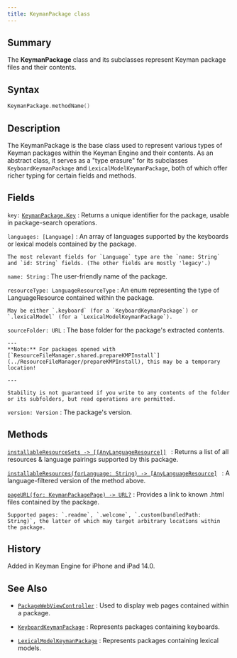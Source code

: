 ```yaml
---
title: KeymanPackage class
---
```


## Summary

The **KeymanPackage** class and its subclasses represent Keyman package
files and their contents.

## Syntax

``` swift
KeymanPackage.methodName()
```

## Description

The KeymanPackage is the base class used to represent various types of
Keyman packages within the Keyman Engine and their contents. As an
abstract class, it serves as a "type erasure" for its subclasses
`KeyboardKeymanPackage` and `LexicalModelKeymanPackage`, both of which
offer richer typing for certain fields and methods.

## Fields

`key:` [`KeymanPackage.Key`](key)
:   Returns a unique identifier for the package, usable in package-search operations.

`languages: [Language]`
:   An array of languages supported by the keyboards or lexical models contained by the package.  
      
    The most relevant fields for `Language` type are the `name: String` and `id: String` fields. (The other fields are mostly 'legacy'.)

`name: String`
:   The user-friendly name of the package.

`resourceType: LanguageResourceType`
:   An enum representing the type of LanguageResource contained within the package.  
      
    May be either `.keyboard` (for a `KeyboardKeymanPackage`) or `.lexicalModel` (for a `LexicalModelKeymanPackage`).

`sourceFolder: URL`
:   The base folder for the package's extracted contents.  
      
    ---  
    **Note:** For packages opened with [`ResourceFileManager.shared.prepareKMPInstall`](../ResourceFileManager/prepareKMPInstall), this may be a temporary location!  

    ---
      
    Stability is not guaranteed if you write to any contents of the folder or its subfolders, but read operations are permitted.

`version: Version`
:   The package's version.

## Methods

[`installableResourceSets -> [[AnyLanguageResource]]`](installableResourceSets)` `
:   Returns a list of all resources & language pairings supported by this package.

[`installableResources(forLanguage: String) -> [AnyLanguageResource]`](installableResources)` `
:   A language-filtered version of the method above.

[`pageURL(for: KeymanPackagePage) -> URL?`](pageURL)
:   Provides a link to known .html files contained by the package.  
      
    Supported pages: `.readme`, `.welcome`, `.custom(bundledPath: String)`, the latter of which may target arbitrary locations within the package.

## History

Added in Keyman Engine for iPhone and iPad 14.0.

## See Also

- [`PackageWebViewController`](../PackageWebViewController)
:   Used to display web pages contained within a package.

- [`KeyboardKeymanPackage`](../TypedKeymanPackage)
:   Represents packages containing keyboards.

- [`LexicalModelKeymanPackage`](../TypedKeymanPackage)
:   Represents packages containing lexical models.
